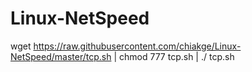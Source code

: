 # Linux-NetSpeed

wget https://raw.githubusercontent.com/chiakge/Linux-NetSpeed/master/tcp.sh | chmod 777 tcp.sh | ./ tcp.sh
